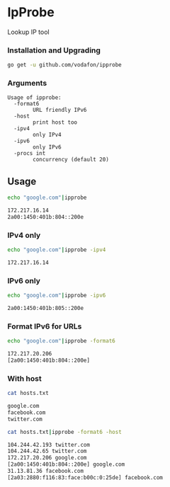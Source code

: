 # IpProbe

Lookup IP tool

### Installation and Upgrading

```bash
go get -u github.com/vodafon/ipprobe
```

### Arguments

```
Usage of ipprobe:
  -format6
        URL friendly IPv6
  -host
        print host too
  -ipv4
        only IPv4
  -ipv6
        only IPv6
  -procs int
        concurrency (default 20)
```

## Usage

```bash
echo "google.com"|ipprobe

172.217.16.14
2a00:1450:401b:804::200e
```

### IPv4 only

```bash
echo "google.com"|ipprobe -ipv4

172.217.16.14
```

### IPv6 only

```bash
echo "google.com"|ipprobe -ipv6

2a00:1450:401b:805::200e
```

### Format IPv6 for URLs

```bash
echo "google.com"|ipprobe -format6

172.217.20.206
[2a00:1450:401b:804::200e]
```

### With host

```bash
cat hosts.txt

google.com
facebook.com
twitter.com
```

```bash
cat hosts.txt|ipprobe -format6 -host

104.244.42.193 twitter.com
104.244.42.65 twitter.com
172.217.20.206 google.com
[2a00:1450:401b:804::200e] google.com
31.13.81.36 facebook.com
[2a03:2880:f116:83:face:b00c:0:25de] facebook.com
```
